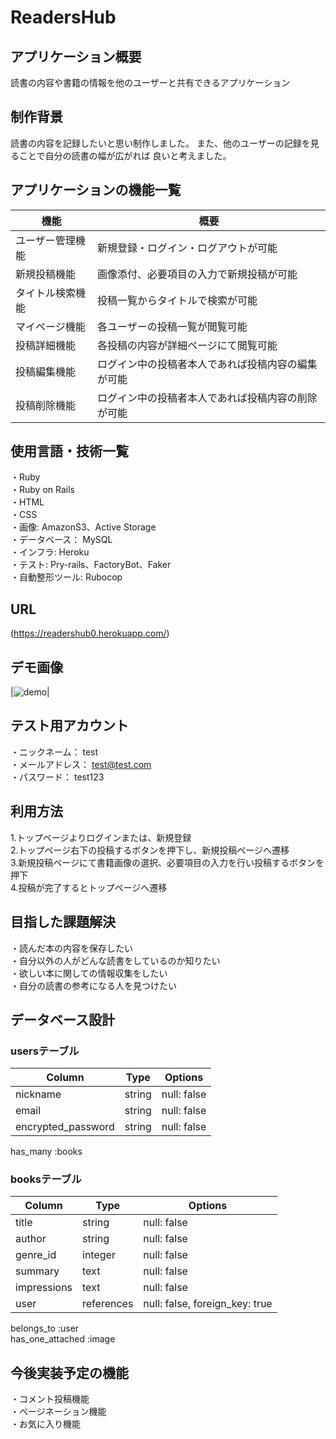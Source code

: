 # ReadersHub

## アプリケーション概要
読書の内容や書籍の情報を他のユーザーと共有できるアプリケーション

## 制作背景
読書の内容を記録したいと思い制作しました。
また、他のユーザーの記録を見ることで自分の読書の幅が広がれば
良いと考えました。

## アプリケーションの機能一覧
| 機能       | 概要                        |
| -------- | ------------------------- |
| ユーザー管理機能 | 新規登録・ログイン・ログアウトが可能        |
| 新規投稿機能   | 画像添付、必要項目の入力で新規投稿が可能      |
| タイトル検索機能 | 投稿一覧からタイトルで検索が可能          |
| マイページ機能  | 各ユーザーの投稿一覧が閲覧可能           |
| 投稿詳細機能   | 各投稿の内容が詳細ページにて閲覧可能        |
| 投稿編集機能   | ログイン中の投稿者本人であれば投稿内容の編集が可能 |
| 投稿削除機能   | ログイン中の投稿者本人であれば投稿内容の削除が可能 |

## 使用言語・技術一覧
・Ruby  
・Ruby on Rails  
・HTML  
・CSS  
・画像: AmazonS3、Active Storage  
・データベース： MySQL  
・インフラ: Heroku  
・テスト: Pry-rails、FactoryBot、Faker  
・自動整形ツール: Rubocop  

## URL
(https://readershub0.herokuapp.com/)

## デモ画像
|![demo](https://user-images.githubusercontent.com/72486282/108059014-374c0180-7098-11eb-83f3-30c3242c3023.png)|

## テスト用アカウント
・ニックネーム： test  
・メールアドレス： test@test.com  
・パスワード： test123  

## 利用方法
1.トップページよりログインまたは、新規登録  
2.トップページ右下の投稿するボタンを押下し、新規投稿ページへ遷移  
3.新規投稿ページにて書籍画像の選択、必要項目の入力を行い投稿するボタンを押下  
4.投稿が完了するとトップページへ遷移  

## 目指した課題解決
・読んだ本の内容を保存したい  
・自分以外の人がどんな読書をしているのか知りたい  
・欲しい本に関しての情報収集をしたい  
・自分の読書の参考になる人を見つけたい


## データベース設計

### usersテーブル

| Column             | Type   | Options     |
| ------------------ | ------ | ----------- |
| nickname           | string | null: false |
| email              | string | null: false |
| encrypted_password | string | null: false |

has_many :books

### booksテーブル

| Column        | Type       | Options                        |
| ------------- | ---------- | ------------------------------ |
| title         | string     | null: false                    |
| author        | string     | null: false                    |
| genre_id      | integer    | null: false                    |
| summary       | text       | null: false                    |
| impressions   | text       | null: false                    |
| user          | references | null: false, foreign_key: true |

belongs_to :user  
has_one_attached :image

## 今後実装予定の機能
・コメント投稿機能  
・ページネーション機能  
・お気に入り機能